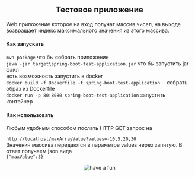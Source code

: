 <h2 align="center">Тестовое приложение</h2>

Web приложение которое на вход получат массив чисел, на выходе возвращает индекс максимального значения из этого массива.

#### Как запускать
`mvn package` что бы собрать приложение  
`java -jar target\spring-boot-test-application.jar` что бы запустить jar файл  
есть возможность запустить в docker  
`docker build -f Dockerfile -t spring-boot-test-application .`  собрать образ из Dockerfile  
`docker run -p 80:8080 spring-boot-test-application`   запустить контейнер

#### Как использовать
Любым удобным способом послать HTTP GET запрос на 

`http://localhost/maxArrayValue?values=-10,5,20,30`  
Значения массива передаются в параметре values через запятую. В ответ получаем json вида  
`{"maxValue":3}` 

<p align="center"><img src="http://nerdist.com/wp-content/uploads/2016/07/ToiletMachine_GIF.gif" alt="have a fun"></p>
